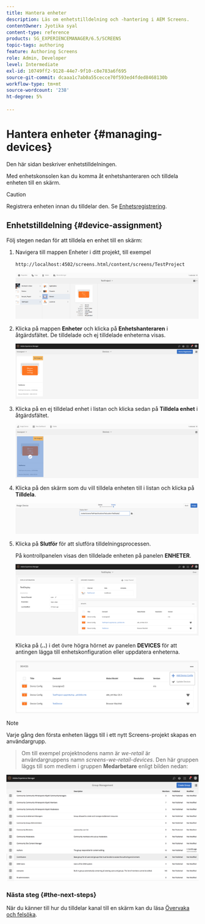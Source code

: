 ```yaml
---
title: Hantera enheter
description: Läs om enhetstilldelning och -hantering i AEM Screens.
contentOwner: Jyotika syal
content-type: reference
products: SG_EXPERIENCEMANAGER/6.5/SCREENS
topic-tags: authoring
feature: Authoring Screens
role: Admin, Developer
level: Intermediate
exl-id: 10749ff2-9128-44e7-9f10-c8e783a6f695
source-git-commit: dcaaa1c7ab0a55cecce70f593ed4fded8468130b
workflow-type: tm+mt
source-wordcount: '238'
ht-degree: 5%

---
```


# Hantera enheter {#managing-devices}

Den här sidan beskriver enhetstilldelningen.

Med enhetskonsolen kan du komma åt enhetshanteraren och tilldela enheten till en skärm.

>[!CAUTION]
>
>Registrera enheten innan du tilldelar den. Se [Enhetsregistrering](device-registration.md).

## Enhetstilldelning {#device-assignment}

Följ stegen nedan för att tilldela en enhet till en skärm:

1. Navigera till mappen Enheter i ditt projekt, till exempel

   `http://localhost:4502/screens.html/content/screens/TestProject`

   ![chlimage_1-32](assets/chlimage_1-32.png)

1. Klicka på mappen **Enheter** och klicka på **Enhetshanteraren** i åtgärdsfältet. De tilldelade och ej tilldelade enheterna visas.

   ![chlimage_1-33](assets/chlimage_1-33.png)

1. Klicka på en ej tilldelad enhet i listan och klicka sedan på **Tilldela enhet** i åtgärdsfältet.

   ![chlimage_1-34](assets/chlimage_1-34.png)

1. Klicka på den skärm som du vill tilldela enheten till i listan och klicka på **Tilldela**.

   ![chlimage_1-35](assets/chlimage_1-35.png)

1. Klicka på **Slutför** för att slutföra tilldelningsprocessen.


   På kontrollpanelen visas den tilldelade enheten på panelen **ENHETER**.

   ![chlimage_1-37](assets/chlimage_1-37.png)

   Klicka på (**..**) i det övre högra hörnet av panelen **DEVICES** för att antingen lägga till enhetskonfiguration eller uppdatera enheterna.

   ![chlimage_1-38](assets/chlimage_1-38.png)

>[!NOTE]
>
>Varje gång den första enheten läggs till i ett nytt Screens-projekt skapas en användargrupp.
>>Om till exempel projektnodens namn är *we-retail* är användargruppens namn *screens-we-retail-devices*.
>>Den här gruppen läggs till som medlem i gruppen **Medarbetare** enligt bilden nedan:

![chlimage_1-39](assets/chlimage_1-39.png)

### Nästa steg {#the-next-steps}

När du känner till hur du tilldelar kanal till en skärm kan du läsa [Övervaka och felsöka](monitoring-screens.md).
